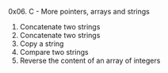0x06. C - More pointers, arrays and strings
1. Concatenate two strings
2. Concatenate two strings
3. Copy a string
4. Compare two strings
5. Reverse the content of an array of integers
